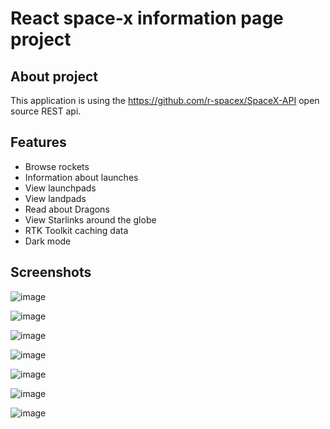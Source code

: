 # React space-x information page project

## About project

This application is using the https://github.com/r-spacex/SpaceX-API open source REST api.  

## Features

- Browse rockets
- Information about launches
- View launchpads
- View landpads
- Read about Dragons
- View Starlinks around the globe
- RTK Toolkit caching data
- Dark mode

## Screenshots

![image](https://user-images.githubusercontent.com/28065716/222986167-76c32584-7c35-426e-ac00-34c895edea07.png)

![image](https://user-images.githubusercontent.com/28065716/222986179-4d8e410d-fea2-40e6-9b34-7afa14dfec18.png)

![image](https://user-images.githubusercontent.com/28065716/222986190-fef30917-a75f-405e-a435-4a6adc4bd473.png)

![image](https://user-images.githubusercontent.com/28065716/222986204-55bb9189-28b3-4ff7-9119-05b4c78c5f13.png)

![image](https://user-images.githubusercontent.com/28065716/222986221-b9460cee-cd8c-4a50-a869-caa3eeacb6b9.png)

![image](https://user-images.githubusercontent.com/28065716/222986260-1f8d5d70-f90c-432d-8a05-ba98efde406a.png)

![image](https://user-images.githubusercontent.com/28065716/222986274-f7d8fa31-f464-4a03-9839-6ac911d6e627.png)
